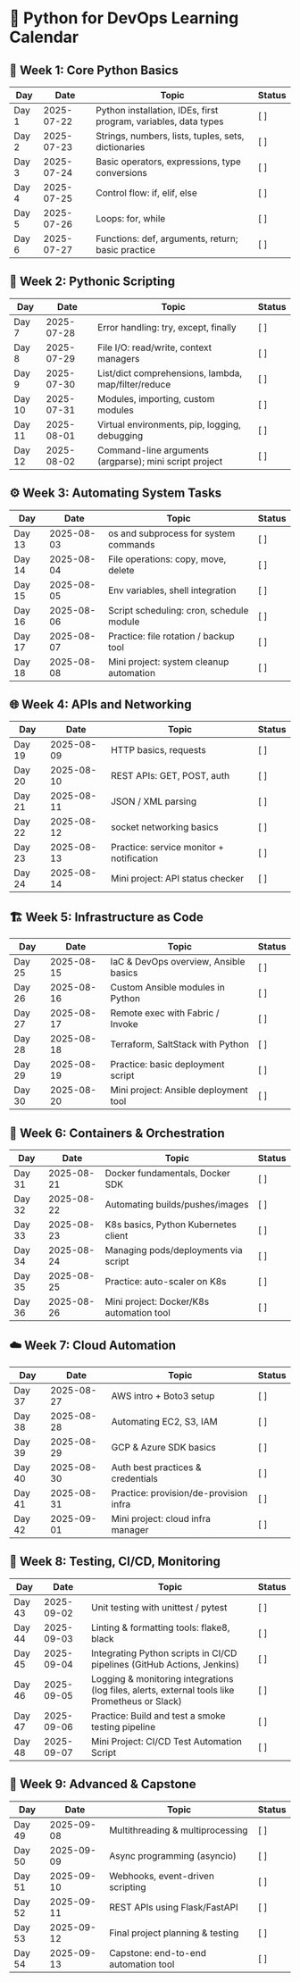 # 📅 Python for DevOps Learning Calendar

## 🧭 Week 1: Core Python Basics
| Day | Date | Topic | Status |
|-----|------|--------|--------|
| Day 1 | 2025-07-22 | Python installation, IDEs, first program, variables, data types | [ ] |
| Day 2 | 2025-07-23 | Strings, numbers, lists, tuples, sets, dictionaries | [ ] |
| Day 3 | 2025-07-24 | Basic operators, expressions, type conversions | [ ] |
| Day 4 | 2025-07-25 | Control flow: if, elif, else | [ ] |
| Day 5 | 2025-07-26 | Loops: for, while | [ ] |
| Day 6 | 2025-07-27 | Functions: def, arguments, return; basic practice | [ ] |

## 🧪 Week 2: Pythonic Scripting
| Day | Date | Topic | Status |
|-----|------|--------|--------|
| Day 7 | 2025-07-28 | Error handling: try, except, finally | [ ] |
| Day 8 | 2025-07-29 | File I/O: read/write, context managers | [ ] |
| Day 9 | 2025-07-30 | List/dict comprehensions, lambda, map/filter/reduce | [ ] |
| Day 10 | 2025-07-31 | Modules, importing, custom modules | [ ] |
| Day 11 | 2025-08-01 | Virtual environments, pip, logging, debugging | [ ] |
| Day 12 | 2025-08-02 | Command-line arguments (argparse); mini script project | [ ] |

## ⚙️ Week 3: Automating System Tasks
| Day | Date | Topic | Status |
|-----|------|--------|--------|
| Day 13 | 2025-08-03 | os and subprocess for system commands | [ ] |
| Day 14 | 2025-08-04 | File operations: copy, move, delete | [ ] |
| Day 15 | 2025-08-05 | Env variables, shell integration | [ ] |
| Day 16 | 2025-08-06 | Script scheduling: cron, schedule module | [ ] |
| Day 17 | 2025-08-07 | Practice: file rotation / backup tool | [ ] |
| Day 18 | 2025-08-08 | Mini project: system cleanup automation | [ ] |

## 🌐 Week 4: APIs and Networking
| Day | Date | Topic | Status |
|-----|------|--------|--------|
| Day 19 | 2025-08-09 | HTTP basics, requests | [ ] |
| Day 20 | 2025-08-10 | REST APIs: GET, POST, auth | [ ] |
| Day 21 | 2025-08-11 | JSON / XML parsing | [ ] |
| Day 22 | 2025-08-12 | socket networking basics | [ ] |
| Day 23 | 2025-08-13 | Practice: service monitor + notification | [ ] |
| Day 24 | 2025-08-14 | Mini project: API status checker | [ ] |

## 🏗️ Week 5: Infrastructure as Code
| Day | Date | Topic | Status |
|-----|------|--------|--------|
| Day 25 | 2025-08-15 | IaC & DevOps overview, Ansible basics | [ ] |
| Day 26 | 2025-08-16 | Custom Ansible modules in Python | [ ] |
| Day 27 | 2025-08-17 | Remote exec with Fabric / Invoke | [ ] |
| Day 28 | 2025-08-18 | Terraform, SaltStack with Python | [ ] |
| Day 29 | 2025-08-19 | Practice: basic deployment script | [ ] |
| Day 30 | 2025-08-20 | Mini project: Ansible deployment tool | [ ] |

## 🐳 Week 6: Containers & Orchestration
| Day | Date | Topic | Status |
|-----|------|--------|--------|
| Day 31 | 2025-08-21 | Docker fundamentals, Docker SDK | [ ] |
| Day 32 | 2025-08-22 | Automating builds/pushes/images | [ ] |
| Day 33 | 2025-08-23 | K8s basics, Python Kubernetes client | [ ] |
| Day 34 | 2025-08-24 | Managing pods/deployments via script | [ ] |
| Day 35 | 2025-08-25 | Practice: auto-scaler on K8s | [ ] |
| Day 36 | 2025-08-26 | Mini project: Docker/K8s automation tool | [ ] |

## ☁️ Week 7: Cloud Automation
| Day | Date | Topic | Status |
|-----|------|--------|--------|
| Day 37 | 2025-08-27 | AWS intro + Boto3 setup | [ ] |
| Day 38 | 2025-08-28 | Automating EC2, S3, IAM | [ ] |
| Day 39 | 2025-08-29 | GCP & Azure SDK basics | [ ] |
| Day 40 | 2025-08-30 | Auth best practices & credentials | [ ] |
| Day 41 | 2025-08-31 | Practice: provision/de-provision infra | [ ] |
| Day 42 | 2025-09-01 | Mini project: cloud infra manager | [ ] |

## 🧪 Week 8: Testing, CI/CD, Monitoring
| Day | Date | Topic | Status |
|-----|------|--------|--------|
| Day 43 | 2025-09-02 | Unit testing with unittest / pytest | [ ] |
| Day 44 | 2025-09-03 | Linting & formatting tools: flake8, black | [ ] |
| Day 45 | 2025-09-04 | Integrating Python scripts in CI/CD pipelines (GitHub Actions, Jenkins) | [ ] |
| Day 46 | 2025-09-05 | Logging & monitoring integrations (log files, alerts, external tools like Prometheus or Slack) | [ ] |
| Day 47 | 2025-09-06 | Practice: Build and test a smoke testing pipeline | [ ] |
| Day 48 | 2025-09-07 | Mini Project: CI/CD Test Automation Script | [ ] |

## 🚀 Week 9: Advanced & Capstone
| Day | Date | Topic | Status |
|-----|------|--------|--------|
| Day 49 | 2025-09-08 | Multithreading & multiprocessing | [ ] |
| Day 50 | 2025-09-09 | Async programming (asyncio) | [ ] |
| Day 51 | 2025-09-10 | Webhooks, event-driven scripting | [ ] |
| Day 52 | 2025-09-11 | REST APIs using Flask/FastAPI | [ ] |
| Day 53 | 2025-09-12 | Final project planning & testing | [ ] |
| Day 54 | 2025-09-13 | Capstone: end-to-end automation tool | [ ] |
